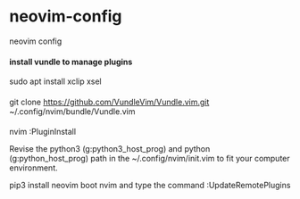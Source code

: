 # neovim-config
neovim config
#### install vundle to manage plugins
sudo apt install xclip xsel
####
git clone https://github.com/VundleVim/Vundle.vim.git ~/.config/nvim/bundle/Vundle.vim
####
nvim
:PluginInstall


Revise the python3 (g:python3_host_prog) and python (g:python_host_prog) path in the ~/.config/nvim/init.vim to fit your computer environment.

pip3 install neovim
boot nvim and type the command
:UpdateRemotePlugins
